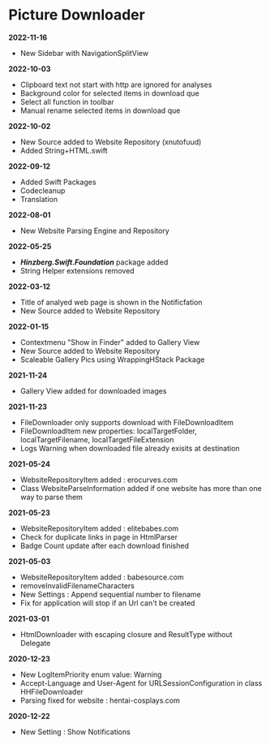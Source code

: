 #  Picture Downloader

**2022-11-16**
- New Sidebar with NavigationSplitView

**2022-10-03**
- Clipboard text not start with http are ignored for analyses
- Background color for selected items in download que
- Select all function in toolbar
- Manual rename selected items in download que 

**2022-10-02**
- New Source added to Website Repository (xnutofuud)
- Added String+HTML.swift

**2022-09-12**
- Added Swift Packages
- Codecleanup
- Translation

**2022-08-01**
- New Website Parsing Engine and Repository

**2022-05-25**
- ***Hinzberg.Swift.Foundation*** package added
- String Helper extensions removed

**2022-03-12**
- Title of analyed web page is shown in the Notificfation
- New Source added to Website Repository

**2022-01-15**
- Contextmenu "Show in Finder" added to Gallery View
- New Source added to Website Repository
- Scaleable Gallery Pics using WrappingHStack Package

**2021-11-24**
- Gallery View added for downloaded images

**2021-11-23**
- FileDownloader only supports download with FileDownloadItem
- FileDownloadItem new properties: localTargetFolder, localTargetFilename, localTargetFileExtension
- Logs Warning when downloaded file already exisits at destination

**2021-05-24**
- WebsiteRepositoryItem added : erocurves.com
- Class WebsiteParseInformation added if one website has more than one way to parse them

**2021-05-23**
- WebsiteRepositoryItem added : elitebabes.com
- Check for duplicate links in page in HtmlParser
- Badge Count update after each download finished

**2021-05-03**
- WebsiteRepositoryItem added : babesource.com
- removeInvalidFilenameCharacters
- New Settings : Append sequential number to filename
- Fix for application will stop if an Url can't be created

**2021-03-01**
- HtmlDownloader with escaping closure and ResultType without Delegate

**2020-12-23**
- New LogItemPriority enum value: Warning
- Accept-Language and User-Agent for URLSessionConfiguration in class HHFileDownloader
- Parsing fixed for website : hentai-cosplays.com

**2020-12-22**
- New Setting : Show Notifications


